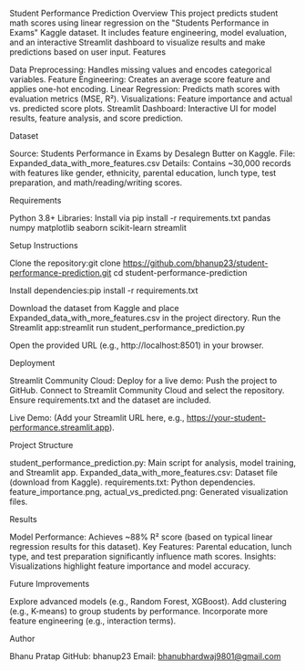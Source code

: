 
Student Performance Prediction
Overview
This project predicts student math scores using linear regression on the "Students Performance in Exams" Kaggle dataset. It includes feature engineering, model evaluation, and an interactive Streamlit dashboard to visualize results and make predictions based on user input.
Features

Data Preprocessing: Handles missing values and encodes categorical variables.
Feature Engineering: Creates an average score feature and applies one-hot encoding.
Linear Regression: Predicts math scores with evaluation metrics (MSE, R²).
Visualizations: Feature importance and actual vs. predicted score plots.
Streamlit Dashboard: Interactive UI for model results, feature analysis, and score prediction.

Dataset

Source: Students Performance in Exams by Desalegn Butter on Kaggle.
File: Expanded_data_with_more_features.csv
Details: Contains ~30,000 records with features like gender, ethnicity, parental education, lunch type, test preparation, and math/reading/writing scores.

Requirements

Python 3.8+
Libraries: Install via pip install -r requirements.txt
pandas
numpy
matplotlib
seaborn
scikit-learn
streamlit



Setup Instructions

Clone the repository:git clone https://github.com/bhanup23/student-performance-prediction.git
cd student-performance-prediction


Install dependencies:pip install -r requirements.txt


Download the dataset from Kaggle and place Expanded_data_with_more_features.csv in the project directory.
Run the Streamlit app:streamlit run student_performance_prediction.py


Open the provided URL (e.g., http://localhost:8501) in your browser.

Deployment

Streamlit Community Cloud: Deploy for a live demo:
Push the project to GitHub.
Connect to Streamlit Community Cloud and select the repository.
Ensure requirements.txt and the dataset are included.


Live Demo: (Add your Streamlit URL here, e.g., https://your-student-performance.streamlit.app).

Project Structure

student_performance_prediction.py: Main script for analysis, model training, and Streamlit app.
Expanded_data_with_more_features.csv: Dataset file (download from Kaggle).
requirements.txt: Python dependencies.
feature_importance.png, actual_vs_predicted.png: Generated visualization files.

Results

Model Performance: Achieves ~88% R² score (based on typical linear regression results for this dataset).
Key Features: Parental education, lunch type, and test preparation significantly influence math scores.
Insights: Visualizations highlight feature importance and model accuracy.

Future Improvements

Explore advanced models (e.g., Random Forest, XGBoost).
Add clustering (e.g., K-means) to group students by performance.
Incorporate more feature engineering (e.g., interaction terms).

Author

Bhanu Pratap
GitHub: bhanup23
Email: bhanubhardwaj9801@gmail.com

